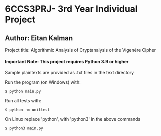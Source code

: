 # 6CCS3PRJ- 3rd Year Individual Project
## Author: Eitan Kalman

Project title: Algorithmic Analysis of Cryptanalysis of the Vigenère Cipher

#### Important Note: This project requires Python 3.9 or higher

Sample plaintexts are provided as .txt files in the text directory


Run the program (on Windows) with:
```
$ python main.py
```

Run all tests with:
```
$ python -m unittest
```

On Linux replace 'python', with 'python3' in the above commands
```
$ python3 main.py
```
